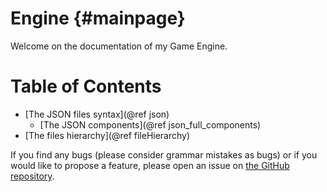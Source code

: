 Engine           {#mainpage}
=========

Welcome on the documentation of my Game Engine.

# Table of Contents
  - [The JSON files syntax](@ref json)
    - [The JSON components](@ref json_full_components)
  - [The files hierarchy](@ref fileHierarchy)


If you find any bugs (please consider grammar mistakes as bugs) or if you would like to propose a feature, please open an issue on [the GitHub repository](https://github.com/DocSkellington/Engine/issues).